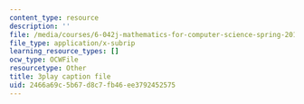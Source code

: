 ```yaml
---
content_type: resource
description: ''
file: /media/courses/6-042j-mathematics-for-computer-science-spring-2015/2466a69c5b67d8c7fb46ee3792452575_zcvsyL7GtH4.srt
file_type: application/x-subrip
learning_resource_types: []
ocw_type: OCWFile
resourcetype: Other
title: 3play caption file
uid: 2466a69c-5b67-d8c7-fb46-ee3792452575
---
```

